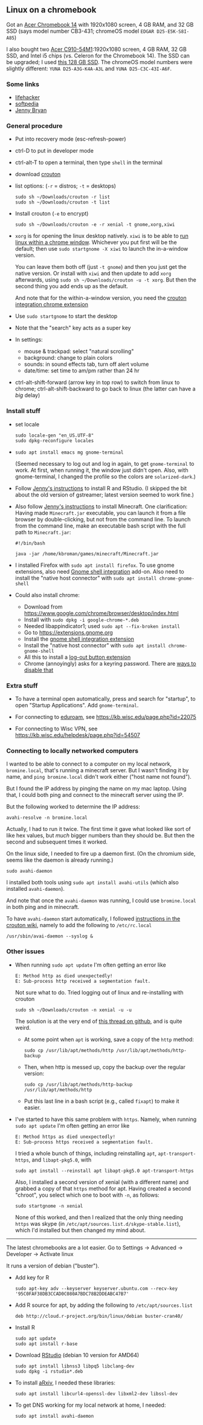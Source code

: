 ## Linux on a chromebook

Got an [Acer Chromebook
14](https://www.amazon.com/gp/product/0387921249?ie=UTF8&tag=7210-20)
with 1920x1080 screen, 4 GB RAM, and 32 GB SSD (says model number
CB3-431; chromeOS model `EDGAR D25-E5K-S8I-A85`)

I also bought two [Acer
C910-54M1](https://www.acer.com/ac/en/US/content/professional-model/NX.EF3AA.011):1920x1080
screen, 4 GB RAM, 32 GB SSD, and Intel i5 chips (vs. Celeron for the
Chromebook 14). The SSD can be upgraded; I used [this 128 GB
SSD](https://www.amazon.com/gp/product/B01N659X8H?ie=UTF8&tag=7210-20).
The chromeOS model numbers were slightly different: `YUNA
D25-A3G-K4A-A3L` and `YUNA D25-C3C-43I-A6F`.


### Some links

- [lifehacker](https://lifehacker.com/how-to-install-linux-on-a-chromebook-and-unlock-its-ful-509039343)
- [softpedia](https://news.softpedia.com/news/how-to-install-ubuntu-17-04-with-gnome-on-your-chromebook-alongside-chrome-os-516624.shtml)
- [Jenny Bryan](https://github.com/jennybc/operation-chromebook)

### General procedure

- Put into recovery mode (esc-refresh-power)

- ctrl-D to put in developer mode

- ctrl-alt-T to open a terminal, then type `shell` in the terminal

- download [crouton](https://github.com/dnschneid/crouton)

- list options: (`-r` = distros; `-t` = desktops)

  ```shell
  sudo sh ~/Downloads/crouton -r list
  sudo sh ~/Downloads/crouton -t list
  ```

- Install crouton (`-e` to encrypt)

  ```shell
  sudo sh ~/Downloads/crouton -e -r xenial -t gnome,xorg,xiwi
  ```

- `xorg` is for opening the linux desktop natively. `xiwi`
  is to be able to [run linux within a chrome
  window](https://github.com/dnschneid/crouton/wiki/crouton-in-a-Chromium-OS-window-(xiwi)).
  Whichever you put first will be the default; then use `sudo
  startgnome -X xiwi` to launch the in-a-window version.

  You can leave
  them both off (just `-t gnome`) and then you just get the native version.
  Or install with `xiwi` and then update to add `xorg` afterwards,
  using `sudo sh ~/Downloads/crouton -u -t xorg`. But then the second
  thing you add ends up as the default.

  And note that for the within-a-window version, you need the [crouton integration chrome extension](https://chrome.google.com/webstore/detail/crouton-integration/gcpneefbbnfalgjniomfjknbcgkbijom)

- Use `sudo startgnome` to start the desktop

- Note that the "search" key acts as a super key

- In settings:

  - mouse & trackpad: select "natural scrolling"
  - background: change to plain colors
  - sounds: in sound effects tab, turn off alert volume
  - date/time: set time to am/pm rather than 24 hr

- ctrl-alt-shift-forward (arrow key in top row) to switch from linux
  to chrome; ctrl-alt-shift-backward to go back to linux (the latter
  can have a *big* delay)

### Install stuff

- set locale

  ```shell
  sudo locale-gen "en_US.UTF-8"
  sudo dpkg-reconfigure locales
  ```

- `sudo apt install emacs mg gnome-terminal`

  (Seemed necessary to log out and log in again, to get `gnome-terminal`
  to work. At first, when running it, the window just didn't open.
  Also, with gnome-terminal, I changed the profile so the colors are
  `solarized-dark`.)

- Follow [Jenny's
  instructions](https://github.com/jennybc/operation-chromebook) to
  install R and RStudio. (I skipped the bit about the old version of
  gstreamer; latest version seemed to work fine.)

- Also follow [Jenny's
  instructions](https://github.com/jennybc/operation-chromebook) to
  install Minecraft. One clarification: Having made `Minecraft.jar`
  executable, you can launch it from a file browser by
  double-clicking, but not from the command line. To launch from the
  command line, make an executable bash script with the full path to
  `Minecraft.jar`:

  ```shell
  #!/bin/bash

  java -jar /home/kbroman/games/minecraft/Minecraft.jar
  ```

- I installed Firefox with `sudo apt install firefox`.
  To use gnome extensions, also need [Gnome shell
  integration](https://addons.mozilla.org/en-US/firefox/addon/gnome-shell-integration/)
  add-on. Also need to install the "native host connector" with `sudo apt install chrome-gnome-shell`

- Could also install chrome:

  - Download from <https://www.google.com/chrome/browser/desktop/index.html>
  - Install with `sudo dpkg -i google-chrome-*.deb`
  - Needed libappindicator1; used `sudo apt --fix-broken install`
  - Go to <https://extensions.gnome.org>
  - Install the [gnome shell integration
    extension](https://chrome.google.com/webstore/detail/gnome-shell-integration/gphhapmejobijbbhgpjhcjognlahblep?hl=en)
  - Install the "native host connector" with `sudo apt install chrome-gnome-shell`
  - All this to install a [log-out button extension](https://extensions.gnome.org/extension/1143/logout-button)
  - Chrome (annoyingly) asks for a keyring password. There are [ways
    to disable
    that](https://askubuntu.com/questions/31786/chrome-asks-for-password-to-unlock-keyring-on-startup)


### Extra stuff

- To have a terminal open automatically, press <super> and search for
  "startup", to open "Startup Applications". Add `gnome-terminal`.

- For connecting to [eduroam](https://www.eduroam.us/), see
  <https://kb.wisc.edu/page.php?id=22075>

- For connecting to Wisc VPN, see
  <https://kb.wisc.edu/helpdesk/page.php?id=54507>




### Connecting to locally networked computers

I wanted to be able to connect to a computer on my local network,
`bromine.local`, that's running a minecraft server. But I wasn't
finding it by name, and `ping bromine.local` didn't work either
("host name not found").

But I found the IP address by pinging the name on my mac laptop. Using
that, I could both ping and connect to the minecraft server using the
IP.

But the following worked to determine the IP address:

```shell
avahi-resolve -n bromine.local
```

Actually, I had to run it twice. The first time it gave what looked
like sort of like hex values, but _much_ bigger numbers than they
should be. But then the second and subsequent times it worked.

On the linux side, I needed to fire up a daemon first. (On the
chromium side, seems like the daemon is already running.)

```shell
sudo avahi-daemon
```

I installed both tools using `sudo apt install avahi-utils` (which
also installed `avahi-daemon`).

And note that once the `avahi-daemon` was running, I could use
`bromine.local` in both ping and in minecraft.

To have `avahi-daemon` start automatically, I followed [instructions
in the crouton
wiki](https://github.com/dnschneid/crouton/wiki/Running-servers-in-crouton),
namely to add the following to `/etc/rc.local`

```shell
/usr/sbin/avai-daemon --syslog &
```

### Other issues

- When running `sudo apt update` I'm often getting an error like

  ```
  E: Method http as died unexpectedly!
  E: Sub-process http received a segmentation fault.
  ```

  Not sure what to do. Tried logging out of linux and re-installing
  with crouton

  ```
  sudo sh ~/Downloads/crouton -n xenial -u -u
  ```

  The solution is at the very end of [this thread on
  github](https://github.com/dnschneid/crouton/issues/2688), and is
  quite weird.

  - At some point when `apt` is working, save a copy of the `http`
    method:

    ```
    sudo cp /usr/lib/apt/methods/http /usr/lib/apt/methods/http-backup
    ```

  - Then, when http is messed up, copy the backup over the regular version:

    ```
    sudo cp /usr/lib/apt/methods/http-backup /usr/lib/apt/methods/http
    ```

  - Put this last line in a bash script (e.g., called `fixapt`) to
    make it easier.

- I've started to have this same problem with `https`. Namely, when
  running `sudo apt update` I'm often getting an error like

  ```
  E: Method https as died unexpectedly!
  E: Sub-process https received a segmentation fault.
  ```

  I tried a whole bunch of things, including reinstalling
  `apt`, `apt-transport-https`, and `libapt-pkg5.0`, with

  ```
  sudo apt install --reinstall apt libapt-pkg5.0 apt-transport-https
  ```

  Also, I installed a second version of xenial (with a different
  name) and grabbed a copy of that `https` method for apt. Having
  created a second "chroot", you select which one to boot with `-n`,
  as follows:

  ```
  sudo startgnome -n xenial
  ```

  None of this worked, and then I realized that the only thing needing
  `https` was skype (in `/etc/apt/sources.list.d/skype-stable.list`),
  which I'd installed but then changed my mind about.

---

The latest chromebooks are a lot easier. Go to Settings -> Advanced ->
Developer -> Activate linux

It runs a version of debian ("buster").

- Add key for R

  ```shell
  sudo apt-key adv --keyserver keyserver.ubuntu.com --recv-key '95C0FAF38DB3CCAD0C080A7BDC78B2DDEABC47B7'
  ```

- Add R source for apt, by adding the following to
  `/etc/apt/sources.list`

  ```shell
  deb http://cloud.r-project.org/bin/linux/debian buster-cran40/
  ```

- Install R

  ```shell
  sudo apt update
  sudo apt install r-base
  ```

- Download [RStudio](https://www.rstudio.com/products/rstudio/download/#download) (debian 10 version for AMD64)

  ```shell
  sudo apt install libnss3 libpq5 libclang-dev
  sudo dpkg -i rstudio*.deb
  ```

- To install [aRxiv](https://github.com/ropensci/aRxiv), I needed
  these libraries:

  ```shell
  sudo apt install libcurl4-openssl-dev libxml2-dev libssl-dev
  ```

- To get DNS working for my local network at home, I needed:

  ```shell
  sudo apt install avahi-daemon
  ```

